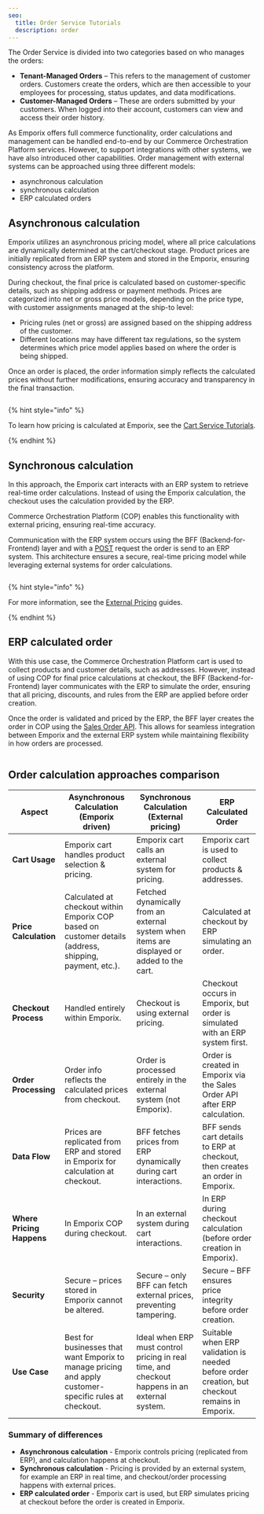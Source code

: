 ```yaml
---
seo:
  title: Order Service Tutorials
  description: order 
---
```


The Order Service is divided into two categories based on who manages the orders:  

- **Tenant-Managed Orders** – This refers to the management of customer orders. Customers create the orders, which are then accessible to your employees for processing, status updates, and data modifications.
- **Customer-Managed Orders** – These are orders submitted by your customers. When logged into their account, customers can view and access their order history.

As Emporix offers full commerce functionality, order calculations and management can be handled end-to-end by our Commerce Orchestration Platform services. However, to support integrations with other systems, we have also introduced other capabilities. Order management with external systems can be approached using three different models:
* asynchronous calculation
* synchronous calculation 
* ERP calculated orders

## Asynchronous calculation

Emporix utilizes an asynchronous pricing model, where all price calculations are dynamically determined at the cart/checkout stage. Product prices are initially replicated from an ERP system and stored in the Emporix, ensuring consistency across the platform.

During checkout, the final price is calculated based on customer-specific details, such as shipping address or payment methods. Prices are categorized into net or gross price models, depending on the price type, with customer assignments managed at the ship-to level:

* Pricing rules (net or gross) are assigned based on the shipping address of the customer.
* Different locations may have different tax regulations, so the system determines which price model applies based on where the order is being shipped.

Once an order is placed, the order information simply reflects the calculated prices without further modifications, ensuring accuracy and transparency in the final transaction.

<figure><img src="../../../../static/order/diagram1.svg" alt=""><figcaption></figcaption></figure>


{% hint style="info" %}

To learn how pricing is calculated at Emporix, see the [Cart Service Tutorials](../../checkout/cart/cart.md#pricing-calculations).

{% endhint %}


## Synchronous calculation

In this approach, the Emporix cart interacts with an ERP system to retrieve real-time order calculations. Instead of using the Emporix calculation, the checkout uses the calculation provided by the ERP.

Commerce Orchestration Platform (COP) enables this functionality with external pricing, ensuring real-time accuracy.

Communication with the ERP system occurs using the BFF (Backend-for-Frontend) layer and with a [POST](https://emporix.gitbook.io/documentation-portal/api-references/orders/order/api-reference/orders-tenant-managed#post-order-v2-tenant-salesorders) request the order is send to an ERP system. This architecture ensures a secure, real-time pricing model while leveraging external systems for order calculations.

<figure><img src="../../../../static/order/diagram2.svg" alt=""><figcaption></figcaption></figure>

{% hint style="info" %}

For more information, see the [External Pricing](ce/extensibility-and-integrations/extensibility-cases/external-pricing-and-products) guides.

{% endhint %}

## ERP calculated order

With this use case, the Commerce Orchestration Platform cart is used to collect products and customer details, such as addresses. However, instead of using COP for final price calculations at checkout, the BFF (Backend-for-Frontend) layer communicates with the ERP to simulate the order, ensuring that all pricing, discounts, and rules from the ERP are applied before order creation.

Once the order is validated and priced by the ERP, the BFF layer creates the order in COP using the [Sales Order API](../order/api-reference/README.md). This allows for seamless integration between Emporix and the external ERP system while maintaining flexibility in how orders are processed.


<figure><img src="../../../../static/order/diagram3.svg" alt=""><figcaption></figcaption></figure>


## Order calculation approaches comparison

| **Aspect**                  | **Asynchronous Calculation (Emporix driven)** | **Synchronous Calculation (External pricing)** | **ERP Calculated Order** |
|-----------------------------|-----------------------------------------------------|----------------------------------------------------------|------------------------------------|
| **Cart Usage**              | Emporix cart handles product selection & pricing.  | Emporix cart calls an external system for pricing. | Emporix cart is used to collect products & addresses. |
| **Price Calculation**       | Calculated at checkout within Emporix COP based on customer details (address, shipping, payment, etc.). | Fetched dynamically from an external system when items are displayed or added to the cart. | Calculated at checkout by ERP simulating an order. |
| **Checkout Process**        | Handled entirely within Emporix.                    | Checkout is using external pricing. | Checkout occurs in Emporix, but order is simulated with an ERP system first. |
| **Order Processing**        | Order info reflects the calculated prices from checkout. | Order is processed entirely in the external system (not Emporix). | Order is created in Emporix via the Sales Order API after ERP calculation. |
| **Data Flow**               | Prices are replicated from ERP and stored in Emporix for calculation at checkout. | BFF fetches prices from ERP dynamically during cart interactions. | BFF sends cart details to ERP at checkout, then creates an order in Emporix. |
| **Where Pricing Happens**   | In Emporix COP during checkout.                  | In an external system during cart interactions. | In ERP during checkout calculation (before order creation in Emporix). |
| **Security**                | Secure – prices stored in Emporix cannot be altered. | Secure – only BFF can fetch external prices, preventing tampering. | Secure – BFF ensures price integrity before order creation. |
| **Use Case**                | Best for businesses that want Emporix to manage pricing and apply customer-specific rules at checkout. | Ideal when ERP must control pricing in real time, and checkout happens in an external system. | Suitable when ERP validation is needed before order creation, but checkout remains in Emporix. |

### Summary of differences  
- **Asynchronous calculation** - Emporix controls pricing (replicated from ERP), and calculation happens at checkout.  
- **Synchronous calculation** - Pricing is provided by an external system, for example an ERP in real time, and checkout/order processing happens with external prices.  
- **ERP calculated order** - Emporix cart is used, but ERP simulates pricing at checkout before the order is created in Emporix.  
